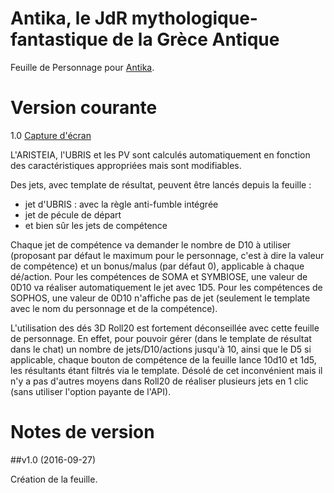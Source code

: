 # Antika, le JdR mythologique-fantastique de la Grèce Antique

Feuille de Personnage pour [Antika](http://www.ludopathes.com/alpha/antika/wordpress/).

# Version courante
1.0 [Capture d'écran](antika.jpg)


L'ARISTEIA, l'UBRIS et les PV sont calculés automatiquement en fonction des caractéristiques appropriées mais sont modifiables.


Des jets, avec template de résultat, peuvent être lancés depuis la feuille :
- jet d'UBRIS : avec la règle anti-fumble intégrée
- jet de pécule de départ
- et bien sûr les jets de compétence


Chaque jet de compétence va demander le nombre de D10 à utiliser (proposant par défaut le maximum pour le personnage, c'est à dire la valeur de compétence) et un bonus/malus (par défaut 0), applicable à chaque dé/action.
Pour les compétences de SOMA et SYMBIOSE, une valeur de 0D10 va réaliser automatiquement le jet avec 1D5.
Pour les compétences de SOPHOS, une valeur de 0D10 n'affiche pas de jet (seulement le template avec le nom du personnage et de la compétence).


L'utilisation des dés 3D Roll20 est fortement déconseillée avec cette feuille de personnage.
En effet, pour pouvoir gérer (dans le template de résultat dans le chat) un nombre de jets/D10/actions jusqu'à 10, ainsi que le D5 si applicable,  chaque bouton de compétence de la feuille lance 10d10 et 1d5, les résultants étant filtrés via le template.
Désolé de cet inconvénient mais il n'y a pas d'autres moyens dans Roll20 de réaliser plusieurs jets en 1 clic (sans utiliser l'option payante de l'API).


# Notes de version

##v1.0 (2016-09-27)

Création de la feuille.
